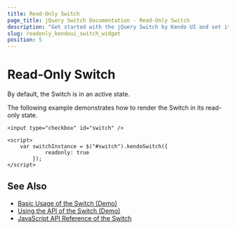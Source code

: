 ```yaml
---
title: Read-Only Switch
page_title: jQuery Switch Documentation - Read-Only Switch
description: "Get started with the jQuery Switch by Kendo UI and set it into its read-only state."
slug: readonly_kendoui_switch_widget
position: 5
---
```


# Read-Only Switch

By default, the Switch is in an active state.

The following example demonstrates how to render the Switch in its read-only state.

    <input type="checkbox" id="switch" />

    <script>
        var switchInstance = $("#switch").kendoSwitch({
                readonly: true
            });
    </script>

## See Also

* [Basic Usage of the Switch (Demo)](https://demos.telerik.com/kendo-ui/switch/index)
* [Using the API of the Switch (Demo)](https://demos.telerik.com/kendo-ui/switch/api)
* [JavaScript API Reference of the Switch](/api/javascript/ui/switch)
